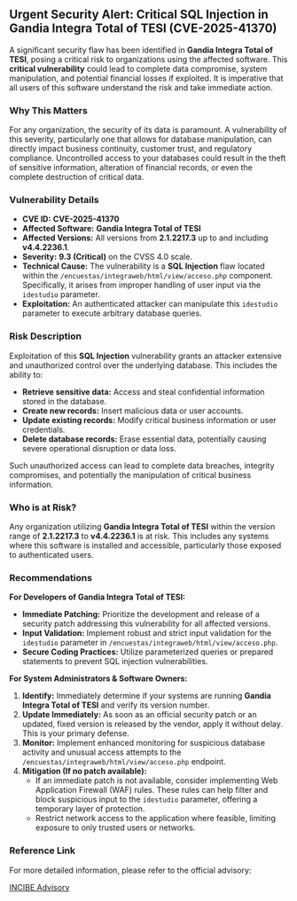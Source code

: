 ## Urgent Security Alert: Critical SQL Injection in Gandia Integra Total of TESI (CVE-2025-41370)

A significant security flaw has been identified in **Gandia Integra Total of TESI**, posing a critical risk to organizations using the affected software. This **critical vulnerability** could lead to complete data compromise, system manipulation, and potential financial losses if exploited. It is imperative that all users of this software understand the risk and take immediate action.

### Why This Matters

For any organization, the security of its data is paramount. A vulnerability of this severity, particularly one that allows for database manipulation, can directly impact business continuity, customer trust, and regulatory compliance. Uncontrolled access to your databases could result in the theft of sensitive information, alteration of financial records, or even the complete destruction of critical data.

### Vulnerability Details

*   **CVE ID:** **CVE-2025-41370**
*   **Affected Software:** **Gandia Integra Total of TESI**
*   **Affected Versions:** All versions from **2.1.2217.3** up to and including **v4.4.2236.1**.
*   **Severity:** **9.3 (Critical)** on the CVSS 4.0 scale.
*   **Technical Cause:** The vulnerability is a **SQL Injection** flaw located within the `/encuestas/integraweb/html/view/acceso.php` component. Specifically, it arises from improper handling of user input via the `idestudio` parameter.
*   **Exploitation:** An authenticated attacker can manipulate this `idestudio` parameter to execute arbitrary database queries.

### Risk Description

Exploitation of this **SQL Injection** vulnerability grants an attacker extensive and unauthorized control over the underlying database. This includes the ability to:

*   **Retrieve sensitive data:** Access and steal confidential information stored in the database.
*   **Create new records:** Insert malicious data or user accounts.
*   **Update existing records:** Modify critical business information or user credentials.
*   **Delete database records:** Erase essential data, potentially causing severe operational disruption or data loss.

Such unauthorized access can lead to complete data breaches, integrity compromises, and potentially the manipulation of critical business information.

### Who is at Risk?

Any organization utilizing **Gandia Integra Total of TESI** within the version range of **2.1.2217.3** to **v4.4.2236.1** is at risk. This includes any systems where this software is installed and accessible, particularly those exposed to authenticated users.

### Recommendations

**For Developers of Gandia Integra Total of TESI:**

*   **Immediate Patching:** Prioritize the development and release of a security patch addressing this vulnerability for all affected versions.
*   **Input Validation:** Implement robust and strict input validation for the `idestudio` parameter in `/encuestas/integraweb/html/view/acceso.php`.
*   **Secure Coding Practices:** Utilize parameterized queries or prepared statements to prevent SQL injection vulnerabilities.

**For System Administrators & Software Owners:**

1.  **Identify:** Immediately determine if your systems are running **Gandia Integra Total of TESI** and verify its version number.
2.  **Update Immediately:** As soon as an official security patch or an updated, fixed version is released by the vendor, apply it without delay. This is your primary defense.
3.  **Monitor:** Implement enhanced monitoring for suspicious database activity and unusual access attempts to the `/encuestas/integraweb/html/view/acceso.php` endpoint.
4.  **Mitigation (If no patch available):**
    *   If an immediate patch is not available, consider implementing Web Application Firewall (WAF) rules. These rules can help filter and block suspicious input to the `idestudio` parameter, offering a temporary layer of protection.
    *   Restrict network access to the application where feasible, limiting exposure to only trusted users or networks.

### Reference Link

For more detailed information, please refer to the official advisory:

[INCIBE Advisory](https://www.incibe.es/en/incibe-cert/notices/aviso/multiple-vulnerabilities-gandia-integra-total-tesi)
